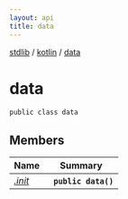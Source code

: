 ```yaml
---
layout: api
title: data
---
```

[stdlib](../../index.md) / [kotlin](../index.md) / [data](index.md)

# data

```
public class data
```

## Members

| Name | Summary |
|------|---------|
|[*.init*](_init_.md)|&nbsp;&nbsp;**`public data()`**<br>|
